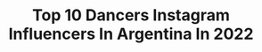 ---
title: Top 10 Dancers Instagram Influencers In Argentina In 2022
description: >-
  Find top dancers Instagram influencers in Argentina in 2022. Most popular hashtags: #dancer #dance #dancers.
platform: Instagram
hits: 169
text_top: Analyze the top-rated Instagram accounts on inBeat.
text_bottom: Our search engine has 169 Instagram influencers like this in Argentina for you to connect with.
profiles:
  - username: "allymade"
    fullname: >-
      Alιηα✨
    bio: >-
      Dancer | Tucumán-Argentina ᴡʜɪᴛᴇ ᴀɴᴅ ᴘᴜʀᴇ ʟɪᴋᴇ ᴄᴏᴄᴀɪɴᴇ.🖕🏻
    location: "Argentina"
    followers: 18619
    engagement: 758
    commentsToLikes: 0.014828
    id: ckap4ugdq8xcg0i78oyso0q6e
    verified: false
    hashtags: "#upd, #7d"
  - username: "nelson.gall"
    fullname: >-
      NELSON GALL
    bio: >-
      🇦🇷Correntino DANCER (ISA Teatro Colón) Teacher - Coreographer B-ARMY - Veggie 🌱 - Pizza lover 🍕 💚 ♋❤
    location: "Argentina"
    followers: 25586
    engagement: 139
    commentsToLikes: 0.112673
    id: ck0w4i6pyyots0i19h5w76kvj
    verified: false
    hashtags: "#nature, #photography, #boy, #love"
  - username: "julisegura_"
    fullname: >-
      JULIETA
    bio: >-
      DANCER Choreographer🇦🇷 Docente 📍San Juan, Arg.
    location: "Argentina"
    followers: 2901
    engagement: 1145
    commentsToLikes: 0.076630
    id: ck602v6gtjduh0i142t2uyr4d
    verified: false
    hashtags: "#dance, #dancers, #enjoythemoment, #femmestyle"
  - username: "georginatirotta"
    fullname: >-
      Georgina Tirotta
    bio: >-
      🇦🇷Artist/Choreographer/Director/Dancer/ CAPACITACIÓN PARA ARTISTAS EN FORMACIÓN 👇🏻
    location: "Argentina"
    followers: 37892
    engagement: 88
    commentsToLikes: 0.095661
    id: ck6015shqew030i144mrd5fhq
    verified: false
    hashtags: "#dancers, #theatre, #2020, #zoom"
  - username: "damiangar"
    fullname: >-
      Damián García
    bio: >-
      - Dancer, Aerialist, Veggie, Human - Work in 🇦🇷🇮🇹🇲🇽🇩🇪🇺🇾🇦🇪 - Director & coreographer of @seproduc 📺 SHOWMATCH 2018/2019
    location: "Argentina"
    followers: 38899
    engagement: 329
    commentsToLikes: 0.025866
    id: ck5c7clob79zk0i110z278rmw
    verified: false
    hashtags: "#tattoo, #dancer, #pose, #photoshoot"
  - username: "lupejelena"
    fullname: >-
      Lupe Jelena
    bio: >-
      Photographer, balletomane, dancer, youtuber, polerina, vegan, educator, TKD ITF From BA🇦🇷 see me dancing at @balletographer 📧 info@lupejelena.com.ar
    location: "Argentina"
    followers: 20265
    engagement: 231
    commentsToLikes: 0.025673
    id: ck6031e63kgku0i14ihaxj0qa
    verified: false
    hashtags: "#halloween, #pleasershoes, #poleoutfit, #iphonevideo"
  - username: "facundomachado._"
    fullname: >-
      𝗙𝗔𝗖𝗨𝗡𝗗𝗢 𝗠𝗔𝗖𝗛𝗔𝗗𝗢 •
    bio: >-
      23 Años Bailarín Pole Dancer Buenos Aires, Argentina • CLASES ONLINE 👇🏻
    location: "Argentina"
    followers: 12303
    engagement: 595
    commentsToLikes: 0.122421
    id: ck0vw9g6psp8i0i19e80b4yos
    verified: false
    hashtags: "#polecombo, #polecontrol, #polefitnation, #poleartist"
  - username: "rodrichazarreta"
    fullname: >-
      Rodri Chazarreta
    bio: >-
      20. ◾️ Dancer ◾️ Laferrere - Bs As
    location: "Argentina"
    followers: 6094
    engagement: 673
    commentsToLikes: 0.168642
    id: ck6u9yfjf0ei60j716plu2x9g
    verified: false
    hashtags: "#velitas"
  - username: "isisfloresoficial"
    fullname: >-
      Isis Flores
    bio: >-
      🎙 Pop-Rock Singer 📝 Songwriter 👠 Dancer 📸 Model
    location: "Argentina"
    followers: 12781
    engagement: 781
    commentsToLikes: 0.044959
    id: ck9wds159h0h10j78ei5mi891
    verified: false
    hashtags: "#locohumildeyreal, #beautiful, #tusupite, #alofokemusic"
  - username: "ivannasalas_"
    fullname: >-
      Ivanna Salas 🇦🇷
    bio: >-
      𝗖𝗼𝗿𝗲𝗼𝗴𝗿𝗮𝗳𝗮 • 𝗖𝗘𝗢 𝗱𝗲 💣 | @bomb.squad_oficial • Dance Crew Argentina 🇦🇷 • Dancer @papichamp • Contacto 📩 🔻| Canal de YouTube
    location: "Argentina"
    followers: 79876
    engagement: 667
    commentsToLikes: 0.022142
    id: ck5cj0xr3trgo0i11ftttjltf
    verified: false
    hashtags: "#coreografia, #reggaetonbyivy, #dance, #reggaeton"
---